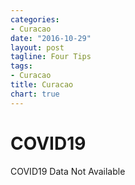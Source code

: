 ```yaml
---
categories:
- Curacao
date: "2016-10-29"
layout: post
tagline: Four Tips
tags:
- Curacao
title: Curacao
chart: true
---
```



# COVID19
COVID19 Data Not Available
